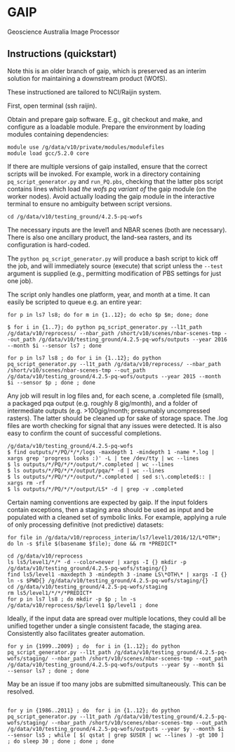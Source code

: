 # GAIP

Geoscience Australia Image Processor

## Instructions (quickstart)

Note this is an older branch of gaip, which is preserved as an interim solution for maintaining a downstream product (WOfS).

These instructioned are tailored to NCI/Raijin system.

First, open terminal (ssh raijin).

Obtain and prepare gaip software. E.g., git checkout and make, and configure as a loadable module. Prepare the environment by loading modules containing dependencies:

``` 
module use /g/data/v10/private/modules/modulefiles
module load gcc/5.2.0 core
```

If there are multiple versions of gaip installed, ensure that the correct scripts will be invoked. For example, work in a directory containing `pq_script_generator.py` and `run_PQ.pbs`, checking that the latter pbs script contains lines which load *the wofs pq variant of* the gaip module (on the worker nodes). Avoid actually loading the gaip module in the interactive terminal to ensure no ambiguity between script versions.

`cd /g/data/v10/testing_ground/4.2.5-pq-wofs`

The necessary inputs are the level1 and NBAR scenes (both are necessary). There is also one ancillary product, the land-sea rasters, and its configuration is hard-coded.

The `python pq_script_generator.py` will produce a bash script to kick off the job, and will immediately source (execute) that script unless the `--test` argument is supplied (e.g., permitting modification of PBS settings for just one job). 

The script only handles one platform, year, and month at a time. It can easily be scripted to queue e.g. an entire year:

`for p in ls7 ls8; do for m in {1..12}; do echo $p $m; done; done`

`$ for i in {1..7}; do python pq_script_generator.py --l1t_path /g/data/v10/reprocess/ --nbar_path /short/v10/scenes/nbar-scenes-tmp --out_path /g/data/v10/testing_ground/4.2.5-pq-wofs/outputs --year 2016 --month $i --sensor ls7 ; done`

`for p in ls7 ls8 ; do for i in {1..12}; do python pq_script_generator.py --l1t_path /g/data/v10/reprocess/ --nbar_path /short/v10/scenes/nbar-scenes-tmp --out_path /g/data/v10/testing_ground/4.2.5-pq-wofs/outputs --year 2015 --month $i --sensor $p ; done ; done`

Any job will result in log files and, for each scene, a .completed file (small), a packaged pqa output (e.g. roughly 8 gig/month), and a folder of intermediate outputs (e.g. >100gig/month; presumably uncompressed rasters). The latter should be cleaned up for sake of storage space. The .log files are worth checking for signal that any issues were detected. It is also easy to confirm the count of successful completions.

```
/g/data/v10/testing_ground/4.2.5-pq-wofs
$ find outputs/*/PQ/*/*/logs -maxdepth 1 -mindepth 1 -name *.log | xargs grep 'progress looks :)' -L | tee /dev/tty | wc --lines
$ ls outputs/*/PQ/*/*/output/*.completed | wc --lines
$ ls outputs/*/PQ/*/*/output/pqa/* -d | wc --lines
$ ls outputs/*/PQ/*/*/output/*.completed | sed s:\.completed$:: | xargs rm -rf
$ ls outputs/*/PQ/*/*/output/LS* -d | grep -v .completed
```

Certain naming conventions are expected by gaip. If the input folders contain exceptions, then a staging area should be used as input and be populated with a cleaned set of symbolic links. For example, applying a rule of only processing definitive (not predictive) datasets:

`for file in /g/data/v10/reprocess_interim/ls7/level1/2016/12/L*OTH*; do ln -s $file $(basename $file); done && rm *PREDICT*`

```
cd /g/data/v10/reprocess
ls ls5/level1/*/* -d --color=never | xargs -I {} mkdir -p /g/data/v10/testing_ground/4.2.5-pq-wofs/staging/{}
find ls5/level1 -maxdepth 3 -mindepth 3 -iname LS\*OTH\* | xargs -I {} ln -s $PWD{} /g/data/v10/testing_ground/4.2.5-pq-wofs/staging/{}
cd /g/data/v10/testing_ground/4.2.5-pq-wofs/staging
rm ls5/level1/*/*/*PREDICT*
for p in ls7 ls8 ; do mkdir -p $p ; ln -s /g/data/v10/reprocess/$p/level1 $p/level1 ; done
```

Ideally, if the input data are spread over multiple locations, they could all be unified together under a single consistent facade, the staging area. Consistently also facilitates greater automation.

```
for y in {1999..2009} ; do  for i in {1..12}; do python pq_script_generator.py --l1t_path /g/data/v10/testing_ground/4.2.5-pq-wofs/staging/ --nbar_path /short/v10/scenes/nbar-scenes-tmp --out_path /g/data/v10/testing_ground/4.2.5-pq-wofs/outputs --year $y --month $i --sensor ls7 ; done ; done

```

May be an issue if too many jobs are submitted simultaneously. This can be resolved.

```

for y in {1986..2011} ; do  for i in {1..12}; do python pq_script_generator.py --l1t_path /g/data/v10/testing_ground/4.2.5-pq-wofs/staging/ --nbar_path /short/v10/scenes/nbar-scenes-tmp --out_path /g/data/v10/testing_ground/4.2.5-pq-wofs/outputs --year $y --month $i --sensor ls5 ; while [ $( qstat | grep $USER | wc --lines ) -gt 100 ] ; do sleep 30 ; done ; done ; done

```

